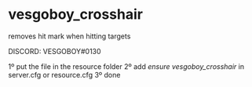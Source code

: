 # vesgoboy_crosshair

removes hit mark when hitting targets

DISCORD: VESGOBOY#0130

1º put the file in the resource folder
2º add *ensure vesgoboy_crosshair* in server.cfg or resource.cfg
3º done
